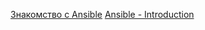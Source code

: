 [Знакомство с Ansible](https://habr.com/ru/companies/nixys/articles/668458/)
[Ansible - Introduction](https://www.tutorialspoint.com/ansible/ansible_introduction.htm)
